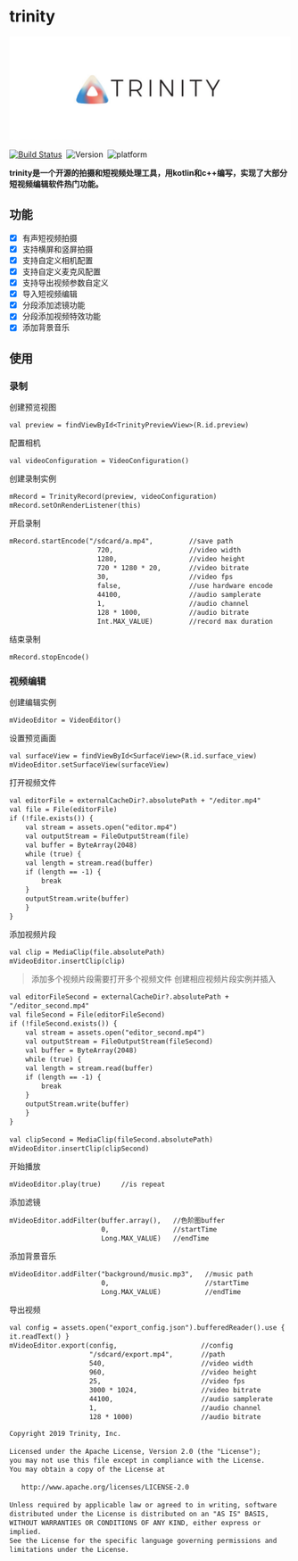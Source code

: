 # trinity
![icon~](https://github.com/wlanjie/trinity/blob/master/trinity@2x.png)

[![Build Status](https://travis-ci.org/LaiFengiOS/LFLiveKit.svg)](https://travis-ci.org/LaiFengiOS/LFLiveKit)&nbsp;
![Version](https://img.shields.io/badge/version-v1.0-blue.svg)&nbsp;
![platform](https://img.shields.io/badge/platform-Android-orange.svg)&nbsp;
<!-- [![License MIT](https://img.shields.io/badge/license-MIT-green.svg?style=flat)](https://raw.githubusercontent.com/chenliming777/LFLiveKit/master/LICENSE)&nbsp;
[![CocoaPods](http://img.shields.io/cocoapods/v/LFLiveKit.svg?style=flat)](http://cocoapods.org/?q=LFLiveKit)&nbsp; -->


**trinity是一个开源的拍摄和短视频处理工具，用kotlin和c++编写，实现了大部分短视频编辑软件热门功能。**

## 功能
- [x] 	有声短视频拍摄
- [x] 	支持横屏和竖屏拍摄
- [x] 	支持自定义相机配置
- [x] 	支持自定义麦克风配置
- [x] 	支持导出视频参数自定义
- [x] 	导入短视频编辑
- [x] 	分段添加滤镜功能
- [x] 	分段添加视频特效功能
- [x] 	添加背景音乐

## 使用

### 录制

创建预览视图

```
val preview = findViewById<TrinityPreviewView>(R.id.preview)
```

配置相机

```
val videoConfiguration = VideoConfiguration()
```

创建录制实例

```
mRecord = TrinityRecord(preview, videoConfiguration)
mRecord.setOnRenderListener(this)
```

开启录制

```
mRecord.startEncode("/sdcard/a.mp4",         //save path
                      720,                   //video width
                      1280,                  //video height
                      720 * 1280 * 20,       //video bitrate
                      30,                    //video fps
                      false,                 //use hardware encode
                      44100,                 //audio samplerate
                      1,                     //audio channel
                      128 * 1000,            //audio bitrate
                      Int.MAX_VALUE)         //record max duration
```

结束录制

```
mRecord.stopEncode()
```

### 视频编辑

创建编辑实例

```
mVideoEditor = VideoEditor()
```

设置预览画面

```
val surfaceView = findViewById<SurfaceView>(R.id.surface_view)
mVideoEditor.setSurfaceView(surfaceView)
```

打开视频文件

```
val editorFile = externalCacheDir?.absolutePath + "/editor.mp4"
val file = File(editorFile)
if (!file.exists()) {
    val stream = assets.open("editor.mp4")
    val outputStream = FileOutputStream(file)
    val buffer = ByteArray(2048)
    while (true) {
    val length = stream.read(buffer)
    if (length == -1) {
        break
    }
    outputStream.write(buffer)
    }
}
```

添加视频片段

```
val clip = MediaClip(file.absolutePath)
mVideoEditor.insertClip(clip)
```

> 添加多个视频片段需要打开多个视频文件 创建相应视频片段实例并插入

```
val editorFileSecond = externalCacheDir?.absolutePath + "/editor_second.mp4"
val fileSecond = File(editorFileSecond)
if (!fileSecond.exists()) {
    val stream = assets.open("editor_second.mp4")
    val outputStream = FileOutputStream(fileSecond)
    val buffer = ByteArray(2048)
    while (true) {
    val length = stream.read(buffer)
    if (length == -1) {
        break
    }
    outputStream.write(buffer)
    }
}

val clipSecond = MediaClip(fileSecond.absolutePath)
mVideoEditor.insertClip(clipSecond)
```

开始播放

```
mVideoEditor.play(true)     //is repeat
```

添加滤镜

```
mVideoEditor.addFilter(buffer.array(),   //色阶图buffer
                       0,                //startTime
                       Long.MAX_VALUE)   //endTime
```

添加背景音乐

```
mVideoEditor.addFilter("background/music.mp3",   //music path
                       0,                        //startTime
                       Long.MAX_VALUE)           //endTime
```

导出视频

```
val config = assets.open("export_config.json").bufferedReader().use { it.readText() }
mVideoEditor.export(config,                     //config
                    "/sdcard/export.mp4",       //path
                    540,                        //video width
                    960,                        //video height
                    25,                         //video fps
                    3000 * 1024,                //video bitrate
                    44100,                      //audio samplerate
                    1,                          //audio channel
                    128 * 1000)                 //audio bitrate
```

```
Copyright 2019 Trinity, Inc.

Licensed under the Apache License, Version 2.0 (the "License");
you may not use this file except in compliance with the License.
You may obtain a copy of the License at

   http://www.apache.org/licenses/LICENSE-2.0

Unless required by applicable law or agreed to in writing, software
distributed under the License is distributed on an "AS IS" BASIS,
WITHOUT WARRANTIES OR CONDITIONS OF ANY KIND, either express or implied.
See the License for the specific language governing permissions and
limitations under the License.
```































